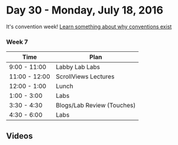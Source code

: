 # Day 30  - Monday, July 18, 2016 


It's convention week! [Learn something about why conventions
exist](http://www.newyorker.com/magazine/2016/07/04/conventions-primaries-and-the-presidency)
### Week 7



Time       | Plan     |
----------------|-------
9:00 - 11:00  | Labby Lab Labs
11:00 - 12:00 | ScrollViews Lectures
12:00 - 1:00    | Lunch
1:00 - 3:00    | Labs
3:30 - 4:30  | Blogs/Lab Review (Touches)
4:30 - 6:00    | Labs

## Videos

